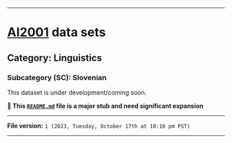 
***

# [AI2001](https://github.com/seanpm2001/AI2001/) data sets

## Category: Linguistics

### Subcategory (SC): Slovenian

This dataset is under development/coming soon.

**🌱️ This [`README.md`](/README.md) file is a major stub and need significant expansion**

***

**File version:** `1 (2023, Tuesday, October 17th at 10:16 pm PST)`

***
